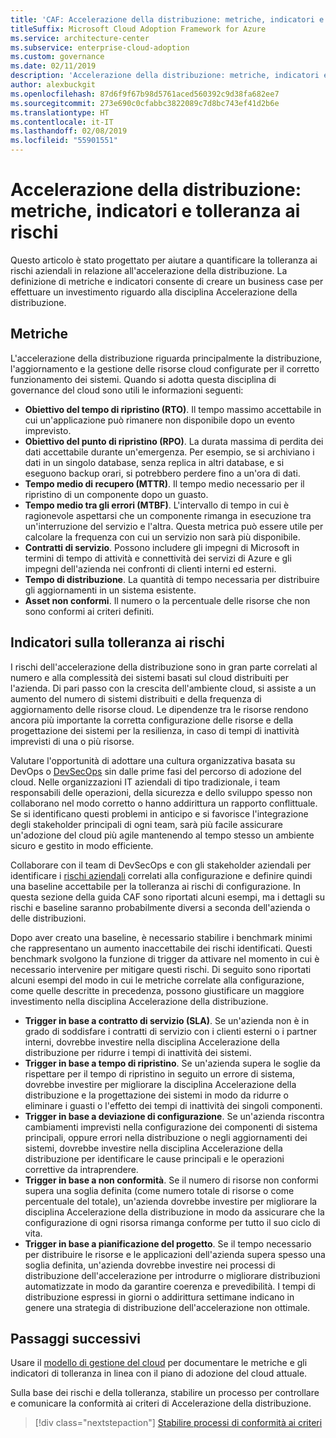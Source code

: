 ```yaml
---
title: 'CAF: Accelerazione della distribuzione: metriche, indicatori e tolleranza ai rischi'
titleSuffix: Microsoft Cloud Adoption Framework for Azure
ms.service: architecture-center
ms.subservice: enterprise-cloud-adoption
ms.custom: governance
ms.date: 02/11/2019
description: 'Accelerazione della distribuzione: metriche, indicatori e tolleranza ai rischi'
author: alexbuckgit
ms.openlocfilehash: 87d6f9f67b98d5761aced560392c9d38fa682ee7
ms.sourcegitcommit: 273e690c0cfabbc3822089c7d8bc743ef41d2b6e
ms.translationtype: HT
ms.contentlocale: it-IT
ms.lasthandoff: 02/08/2019
ms.locfileid: "55901551"
---
```

# <a name="deployment-acceleration-metrics-indicators-and-risk-tolerance"></a>Accelerazione della distribuzione: metriche, indicatori e tolleranza ai rischi

Questo articolo è stato progettato per aiutare a quantificare la tolleranza ai rischi aziendali in relazione all'accelerazione della distribuzione. La definizione di metriche e indicatori consente di creare un business case per effettuare un investimento riguardo alla disciplina Accelerazione della distribuzione.

## <a name="metrics"></a>Metriche

L'accelerazione della distribuzione riguarda principalmente la distribuzione, l'aggiornamento e la gestione delle risorse cloud configurate per il corretto funzionamento dei sistemi. Quando si adotta questa disciplina di governance del cloud sono utili le informazioni seguenti:

- **Obiettivo del tempo di ripristino (RTO)**. Il tempo massimo accettabile in cui un'applicazione può rimanere non disponibile dopo un evento imprevisto.
- **Obiettivo del punto di ripristino (RPO)**. La durata massima di perdita dei dati accettabile durante un'emergenza. Per esempio, se si archiviano i dati in un singolo database, senza replica in altri database, e si eseguono backup orari, si potrebbero perdere fino a un'ora di dati.
- **Tempo medio di recupero (MTTR)**. Il tempo medio necessario per il ripristino di un componente dopo un guasto.
- **Tempo medio tra gli errori (MTBF)**. L'intervallo di tempo in cui è ragionevole aspettarsi che un componente rimanga in esecuzione tra un'interruzione del servizio e l'altra. Questa metrica può essere utile per calcolare la frequenza con cui un servizio non sarà più disponibile.
- **Contratti di servizio**. Possono includere gli impegni di Microsoft in termini di tempo di attività e connettività dei servizi di Azure e gli impegni dell'azienda nei confronti di clienti interni ed esterni.
- **Tempo di distribuzione**. La quantità di tempo necessaria per distribuire gli aggiornamenti in un sistema esistente.
- **Asset non conformi**. Il numero o la percentuale delle risorse che non sono conformi ai criteri definiti.

## <a name="risk-tolerance-indicators"></a>Indicatori sulla tolleranza ai rischi

I rischi dell'accelerazione della distribuzione sono in gran parte correlati al numero e alla complessità dei sistemi basati sul cloud distribuiti per l'azienda. Di pari passo con la crescita dell'ambiente cloud, si assiste a un aumento del numero di sistemi distribuiti e della frequenza di aggiornamento delle risorse cloud. Le dipendenze tra le risorse rendono ancora più importante la corretta configurazione delle risorse e della progettazione dei sistemi per la resilienza, in caso di tempi di inattività imprevisti di una o più risorse.

<!-- "en-us" location is required for the URL below. -->

Valutare l'opportunità di adottare una cultura organizzativa basata su DevOps o [DevSecOps](https://www.microsoft.com/en-us/securityengineering/devsecops) sin dalle prime fasi del percorso di adozione del cloud. Nelle organizzazioni IT aziendali di tipo tradizionale, i team responsabili delle operazioni, della sicurezza e dello sviluppo spesso non collaborano nel modo corretto o hanno addirittura un rapporto conflittuale. Se si identificano questi problemi in anticipo e si favorisce l'integrazione degli stakeholder principali di ogni team, sarà più facile assicurare un'adozione del cloud più agile mantenendo al tempo stesso un ambiente sicuro e gestito in modo efficiente.

Collaborare con il team di DevSecOps e con gli stakeholder aziendali per identificare i [rischi aziendali](business-risks.md) correlati alla configurazione e definire quindi una baseline accettabile per la tolleranza ai rischi di configurazione. In questa sezione della guida CAF sono riportati alcuni esempi, ma i dettagli su rischi e baseline saranno probabilmente diversi a seconda dell'azienda o delle distribuzioni.

Dopo aver creato una baseline, è necessario stabilire i benchmark minimi che rappresentano un aumento inaccettabile dei rischi identificati. Questi benchmark svolgono la funzione di trigger da attivare nel momento in cui è necessario intervenire per mitigare questi rischi. Di seguito sono riportati alcuni esempi del modo in cui le metriche correlate alla configurazione, come quelle descritte in precedenza, possono giustificare un maggiore investimento nella disciplina Accelerazione della distribuzione.

- **Trigger in base a contratto di servizio (SLA)**. Se un'azienda non è in grado di soddisfare i contratti di servizio con i clienti esterni o i partner interni, dovrebbe investire nella disciplina Accelerazione della distribuzione per ridurre i tempi di inattività dei sistemi.
- **Trigger in base a tempo di ripristino**. Se un'azienda supera le soglie da rispettare per il tempo di ripristino in seguito un errore di sistema, dovrebbe investire per migliorare la disciplina Accelerazione della distribuzione e la progettazione dei sistemi in modo da ridurre o eliminare i guasti o l'effetto dei tempi di inattività dei singoli componenti.
- **Trigger in base a deviazione di configurazione**. Se un'azienda riscontra cambiamenti imprevisti nella configurazione dei componenti di sistema principali, oppure errori nella distribuzione o negli aggiornamenti dei sistemi, dovrebbe investire nella disciplina Accelerazione della distribuzione per identificare le cause principali e le operazioni correttive da intraprendere.  
- **Trigger in base a non conformità**. Se il numero di risorse non conformi supera una soglia definita (come numero totale di risorse o come percentuale del totale), un'azienda dovrebbe investire per migliorare la disciplina Accelerazione della distribuzione in modo da assicurare che la configurazione di ogni risorsa rimanga conforme per tutto il suo ciclo di vita.
- **Trigger in base a pianificazione del progetto**. Se il tempo necessario per distribuire le risorse e le applicazioni dell'azienda supera spesso una soglia definita, un'azienda dovrebbe investire nei processi di distribuzione dell'accelerazione per introdurre o migliorare distribuzioni automatizzate in modo da garantire coerenza e prevedibilità. I tempi di distribuzione espressi in giorni o addirittura settimane indicano in genere una strategia di distribuzione dell'accelerazione non ottimale.

## <a name="next-steps"></a>Passaggi successivi

Usare il [modello di gestione del cloud](./template.md) per documentare le metriche e gli indicatori di tolleranza in linea con il piano di adozione del cloud attuale.

Sulla base dei rischi e della tolleranza, stabilire un processo per controllare e comunicare la conformità ai criteri di Accelerazione della distribuzione.

> [!div class="nextstepaction"]
> [Stabilire processi di conformità ai criteri](compliance-processes.md)
